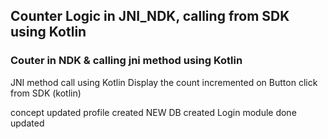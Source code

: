 ## Counter Logic in JNI_NDK, calling from SDK using Kotlin

### Couter in NDK & calling jni method using Kotlin 
JNI method call using Kotlin
Display the count incremented on Button click from SDK (kotlin)

 concept updated
profile created
NEW DB created
Login module done
updated
